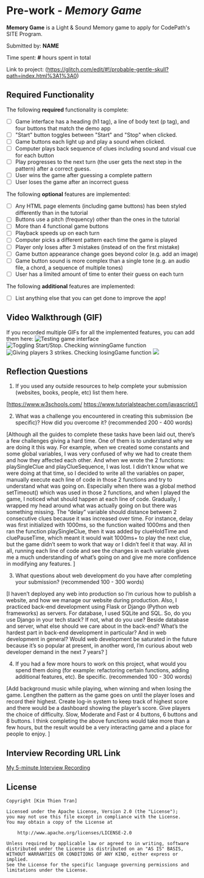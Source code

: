 # Pre-work - *Memory Game*

**Memory Game** is a Light & Sound Memory game to apply for CodePath's SITE Program. 

Submitted by: **NAME**

Time spent: **#** hours spent in total

Link to project: (https://glitch.com/edit/#!/probable-gentle-skull?path=index.html%3A1%3A0)

## Required Functionality

The following **required** functionality is complete:

* [ ] Game interface has a heading (h1 tag), a line of body text (p tag), and four buttons that match the demo app
* [ ] "Start" button toggles between "Start" and "Stop" when clicked. 
* [ ] Game buttons each light up and play a sound when clicked. 
* [ ] Computer plays back sequence of clues including sound and visual cue for each button
* [ ] Play progresses to the next turn (the user gets the next step in the pattern) after a correct guess. 
* [ ] User wins the game after guessing a complete pattern
* [ ] User loses the game after an incorrect guess

The following **optional** features are implemented:

* [ ] Any HTML page elements (including game buttons) has been styled differently than in the tutorial
* [ ] Buttons use a pitch (frequency) other than the ones in the tutorial
* [ ] More than 4 functional game buttons
* [ ] Playback speeds up on each turn
* [ ] Computer picks a different pattern each time the game is played
* [ ] Player only loses after 3 mistakes (instead of on the first mistake)
* [ ] Game button appearance change goes beyond color (e.g. add an image)
* [ ] Game button sound is more complex than a single tone (e.g. an audio file, a chord, a sequence of multiple tones)
* [ ] User has a limited amount of time to enter their guess on each turn

The following **additional** features are implemented:

- [ ] List anything else that you can get done to improve the app!

## Video Walkthrough (GIF)

If you recorded multiple GIFs for all the implemented features, you can add them here:
![Testing game interface](http://g.recordit.co/RovxOOda0O.gif)
![Toggling Start/Stop. Checking winningGame function](http://g.recordit.co/wRJUsHU7MM.gif)
![Giving players 3 strikes. Checking losingGame function](http://g.recordit.co/hq5RUpSRIf.gif)
![](gif4-link-here)

## Reflection Questions
1. If you used any outside resources to help complete your submission (websites, books, people, etc) list them here. 

[https://www.w3schools.com/
https://www.tutorialsteacher.com/javascript/]


2. What was a challenge you encountered in creating this submission (be specific)? How did you overcome it? (recommended 200 - 400 words) 

[Although all the guides to complete these tasks have been laid out, there’s a few challenges giving a hard time. One of them is to understand why we are doing it this way. For example, when we created some constants and some global variables, I was very confused of why we had to create them and how they affected each other. And when we wrote the 2 functions: playSingleClue and playClueSequence, I was lost. I didn’t know what we were doing at that time, so I decided to write all the variables on paper, manually execute each line of code in those 2 functions and try to understand what was going on. Especially when there was a global method setTimeout() which was used in those 2 functions, and when I played the game, I noticed what should happen at each line of code. Gradually, I wrapped my head around what was actually going on but there was something missing. The “delay” variable should distance between 2 consecutive clues because it was increased over time. For instance, delay was first initialized with 1000ms, so the function waited 1000ms and then ran the function playSingleClue, then it was added by clueHoldTime and cluePauseTime, which meant it would wait 1000ms+ to play the next clue, but the game didn’t seem to work that way or I didn’t feel it that way.
All in all, running each line of code and see the changes in each variable gives me a much understanding of what’s going on and give me more confidence in modifying any features.
]

3. What questions about web development do you have after completing your submission? (recommended 100 - 300 words) 

[I haven’t deployed any web into production so I’m curious how to publish a website, and how we manage our website during production.
Also, I practiced back-end development using Flask or Django (Python web frameworks) as servers. For database, I used SQLite and SQL. So, do you use Django in your tech stack? If not, what do you use? Beside database and server, what else should we care about in the back-end?
What’s the hardest part in back-end development in particular? And in web development in general?
Would web development be saturated in the future because it’s so popular at present, in another word, I’m curious about web developer demand in the next 7 years?
]

4. If you had a few more hours to work on this project, what would you spend them doing (for example: refactoring certain functions, adding additional features, etc). Be specific. (recommended 100 - 300 words) 

[Add background music while playing, when winning and when losing the game.
Lengthen the pattern as the game goes on until the player loses and record their highest.
Create log-in system to keep track of highest score and there would be a dashboard showing the player’s score.
Give players the choice of difficulty. Slow, Moderate and Fast or 4 buttons, 6 buttons and 8 buttons.
I think completing the above functions would take more than a few hours, but the result would be a very interacting game and a place for people to enjoy.
]



## Interview Recording URL Link

[My 5-minute Interview Recording](https://www.loom.com/share/8b41256cea1c437abba2673a40a19611)


## License

    Copyright [Kim Thien Tran]

    Licensed under the Apache License, Version 2.0 (the "License");
    you may not use this file except in compliance with the License.
    You may obtain a copy of the License at

        http://www.apache.org/licenses/LICENSE-2.0

    Unless required by applicable law or agreed to in writing, software
    distributed under the License is distributed on an "AS IS" BASIS,
    WITHOUT WARRANTIES OR CONDITIONS OF ANY KIND, either express or implied.
    See the License for the specific language governing permissions and
    limitations under the License.
